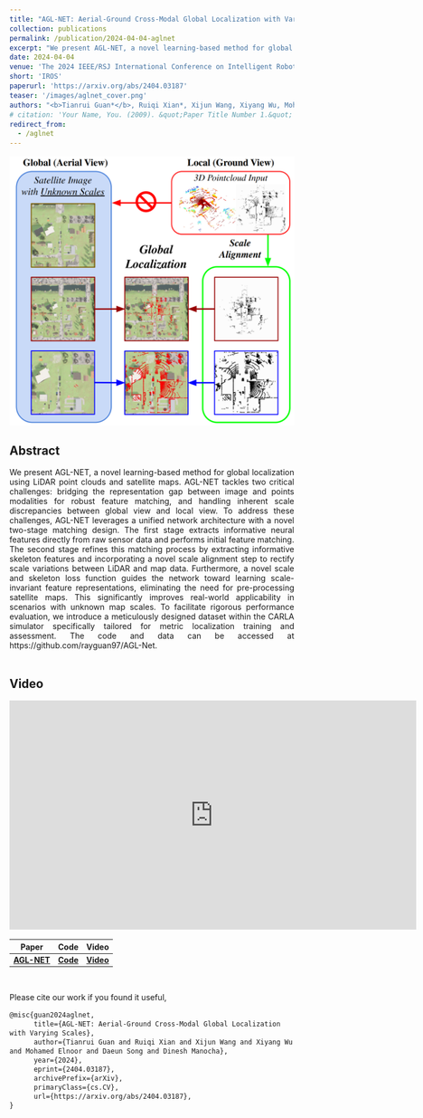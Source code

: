 ```yaml
---
title: "AGL-NET: Aerial-Ground Cross-Modal Global Localization with Varying Scales"
collection: publications
permalink: /publication/2024-04-04-aglnet
excerpt: "We present AGL-NET, a novel learning-based method for global localization using LiDAR point clouds and satellite maps. AGL-NET tackles two critical challenges: bridging the representation gap between image and points modalities for robust feature matching, and handling inherent scale discrepancies between global view and local view. To address these challenges, AGL-NET leverages a unified network architecture with a novel two-stage matching design. The first stage extracts informative neural features directly from raw sensor data and performs initial feature matching. The second stage refines this matching process by extracting informative skeleton features and incorporating a novel scale alignment step to rectify scale variations between LiDAR and map data. Furthermore, a novel scale and skeleton loss function guides the network toward learning scale-invariant feature representations, eliminating the need for pre-processing satellite maps. This significantly improves real-world applicability in scenarios with unknown map scales. To facilitate rigorous performance evaluation, we introduce a meticulously designed dataset within the CARLA simulator specifically tailored for metric localization training and assessment. The code and data can be accessed at https://github.com/rayguan97/AGL-Net."
date: 2024-04-04
venue: 'The 2024 IEEE/RSJ International Conference on Intelligent Robots and Systems'
short: 'IROS'
paperurl: 'https://arxiv.org/abs/2404.03187'
teaser: '/images/aglnet_cover.png'
authors: "<b>Tianrui Guan*</b>, Ruiqi Xian*, Xijun Wang, Xiyang Wu, Mohamed Elnoor, Daeun Song, Dinesh Manocha"
# citation: 'Your Name, You. (2009). &quot;Paper Title Number 1.&quot; <i>Journal 1</i>. 1(1).'
redirect_from: 
  - /aglnet
---
```


<p style="text-align:center;">
<img src="/images/aglnet_cover.png" width="800">
</p>

## Abstract
<div style="text-align: justify">We present AGL-NET, a novel learning-based method for global localization using LiDAR point clouds and satellite maps. AGL-NET tackles two critical challenges: bridging the representation gap between image and points modalities for robust feature matching, and handling inherent scale discrepancies between global view and local view. To address these challenges, AGL-NET leverages a unified network architecture with a novel two-stage matching design. The first stage extracts informative neural features directly from raw sensor data and performs initial feature matching. The second stage refines this matching process by extracting informative skeleton features and incorporating a novel scale alignment step to rectify scale variations between LiDAR and map data. Furthermore, a novel scale and skeleton loss function guides the network toward learning scale-invariant feature representations, eliminating the need for pre-processing satellite maps. This significantly improves real-world applicability in scenarios with unknown map scales. To facilitate rigorous performance evaluation, we introduce a meticulously designed dataset within the CARLA simulator specifically tailored for metric localization training and assessment. The code and data can be accessed at https://github.com/rayguan97/AGL-Net.
</div>
<br>

## Video
<iframe width="720" height="405" src="https://www.youtube.com/embed/8EchVB6g3BQ" frameborder="0" allow="accelerometer; autoplay; encrypted-media; gyroscope; picture-in-picture" allowfullscreen></iframe>

<br>

|Paper|Code| Video | 
|---|---|---|
|[**AGL-NET**](https://arxiv.org/abs/2404.03187) | [**Code**](https://github.com/rayguan97/AGL-Net)| [**Video**](https://youtu.be/8EchVB6g3BQ) |

<br>

Please cite our work if you found it useful,

```
@misc{guan2024aglnet,
      title={AGL-NET: Aerial-Ground Cross-Modal Global Localization with Varying Scales}, 
      author={Tianrui Guan and Ruiqi Xian and Xijun Wang and Xiyang Wu and Mohamed Elnoor and Daeun Song and Dinesh Manocha},
      year={2024},
      eprint={2404.03187},
      archivePrefix={arXiv},
      primaryClass={cs.CV},
      url={https://arxiv.org/abs/2404.03187}, 
}
```